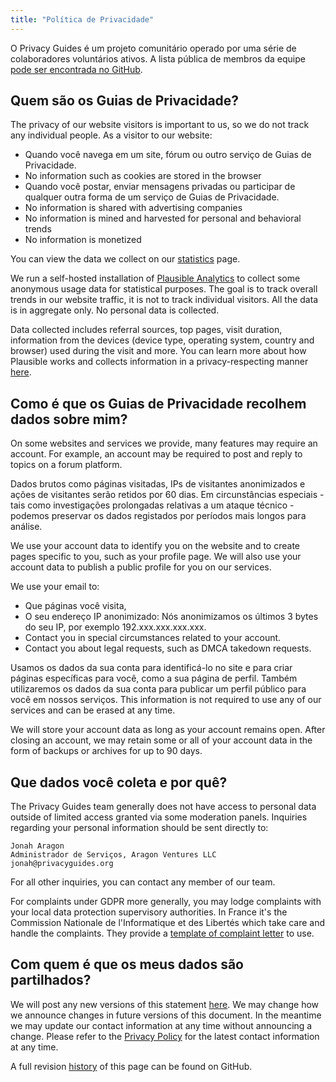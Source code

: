 ```yaml
---
title: "Política de Privacidade"
---
```


O Privacy Guides é um projeto comunitário operado por uma série de colaboradores voluntários ativos. A lista pública de membros da equipe [pode ser encontrada no GitHub](https://github.com/orgs/privacyguides/people).

## Quem são os Guias de Privacidade?

The privacy of our website visitors is important to us, so we do not track any individual people. As a visitor to our website:

- Quando você navega em um site, fórum ou outro serviço de Guias de Privacidade.
- No information such as cookies are stored in the browser
- Quando você postar, enviar mensagens privadas ou participar de qualquer outra forma de um serviço de Guias de Privacidade.
- No information is shared with advertising companies
- No information is mined and harvested for personal and behavioral trends
- No information is monetized

You can view the data we collect on our [statistics](statistics.md) page.

We run a self-hosted installation of [Plausible Analytics](https://plausible.io) to collect some anonymous usage data for statistical purposes. The goal is to track overall trends in our website traffic, it is not to track individual visitors. All the data is in aggregate only. No personal data is collected.

Data collected includes referral sources, top pages, visit duration, information from the devices (device type, operating system, country and browser) used during the visit and more. You can learn more about how Plausible works and collects information in a privacy-respecting manner [here](https://plausible.io/data-policy).

## Como é que os Guias de Privacidade recolhem dados sobre mim?

On some websites and services we provide, many features may require an account. For example, an account may be required to post and reply to topics on a forum platform.

Dados brutos como páginas visitadas, IPs de visitantes anonimizados e ações de visitantes serão retidos por 60 dias. Em circunstâncias especiais - tais como investigações prolongadas relativas a um ataque técnico - podemos preservar os dados registados por períodos mais longos para análise.

We use your account data to identify you on the website and to create pages specific to you, such as your profile page. We will also use your account data to publish a public profile for you on our services.

We use your email to:

- Que páginas você visita,
- O seu endereço IP anonimizado: Nós anonimizamos os últimos 3 bytes do seu IP, por exemplo 192.xxx.xxx.xxx.xxx.
- Contact you in special circumstances related to your account.
- Contact you about legal requests, such as DMCA takedown requests.

Usamos os dados da sua conta para identificá-lo no site e para criar páginas específicas para você, como a sua página de perfil. Também utilizaremos os dados da sua conta para publicar um perfil público para você em nossos serviços. This information is not required to use any of our services and can be erased at any time.

We will store your account data as long as your account remains open. After closing an account, we may retain some or all of your account data in the form of backups or archives for up to 90 days.

## Que dados você coleta e por quê?

The Privacy Guides team generally does not have access to personal data outside of limited access granted via some moderation panels. Inquiries regarding your personal information should be sent directly to:

```text
Jonah Aragon
Administrador de Serviços, Aragon Ventures LLC
jonah@privacyguides.org
```

For all other inquiries, you can contact any member of our team.

For complaints under GDPR more generally, you may lodge complaints with your local data protection supervisory authorities. In France it's the Commission Nationale de l'Informatique et des Libertés which take care and handle the complaints. They provide a [template of complaint letter](https://www.cnil.fr/en/plaintes) to use.

## Com quem é que os meus dados são partilhados?

We will post any new versions of this statement [here](privacy-policy.md). We may change how we announce changes in future versions of this document. In the meantime we may update our contact information at any time without announcing a change. Please refer to the [Privacy Policy](privacy-policy.md) for the latest contact information at any time.

A full revision [history](https://github.com/privacyguides/privacyguides.org/commits/main/docs/about/privacy-policy.md) of this page can be found on GitHub.
